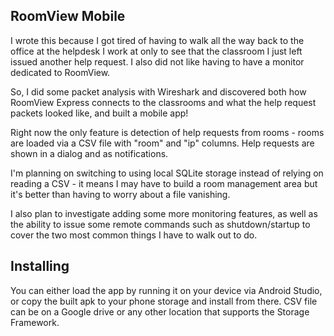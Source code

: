 ## RoomView Mobile

I wrote this because I got tired of having to walk all the way back to the office at the helpdesk I work at only to see that the classroom I just left issued another help request. I also did not like having to have a monitor dedicated to RoomView. 

So, I did some packet analysis with Wireshark and discovered both how RoomView Express connects to the classrooms and what the help request packets looked like, and built a mobile app!

Right now the only feature is detection of help requests from rooms - rooms are loaded via a CSV file with "room" and "ip" columns. Help requests are shown in a dialog and as notifications. 

I'm planning on switching to using local SQLite storage instead of relying on reading a CSV - it means I may have to build a room management area but it's better than having to worry about a file vanishing. 

I also plan to investigate adding some more monitoring features, as well as the ability to issue some remote commands such as shutdown/startup to cover the two most common things I have to walk out to do. 

## Installing

You can either load the app by running it on your device via Android Studio, or copy the built apk to your phone storage and install from there. CSV file can be on a Google drive or any other location that supports the Storage Framework.
